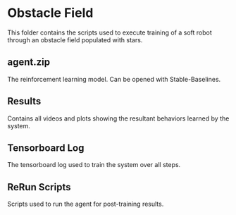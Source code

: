 # Obstacle Field

This folder contains the scripts used to execute training of a soft robot through an obstacle field populated with stars.

## agent.zip

The reinforcement learning model. Can be opened with Stable-Baselines.

## Results

Contains all videos and plots showing the resultant behaviors learned by the system.

## Tensorboard Log

The tensorboard log used to train the system over all steps.

## ReRun Scripts

Scripts used to run the agent for post-training results.
